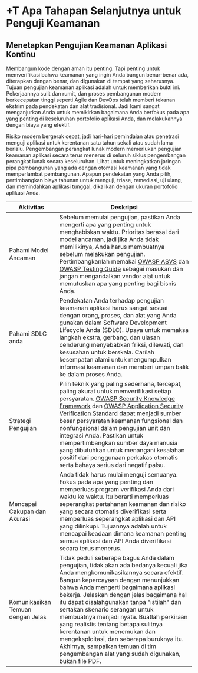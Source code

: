 # +T Apa Tahapan Selanjutnya untuk Penguji Keamanan

## Menetapkan Pengujian Keamanan Aplikasi Kontinu

Membangun kode dengan aman itu penting. Tapi penting untuk memverifikasi bahwa keamanan yang ingin Anda bangun benar-benar ada, diterapkan dengan benar, dan digunakan di tempat yang seharusnya. Tujuan pengujian keamanan aplikasi adalah untuk memberikan bukti ini. Pekerjaannya sulit dan rumit, dan proses pembangunan modern berkecepatan tinggi seperti Agile dan DevOps telah memberi tekanan ekstrim pada pendekatan dan alat tradisional. Jadi kami sangat menganjurkan Anda untuk memikirkan bagaimana Anda berfokus pada apa yang penting di keseluruhan portofolio aplikasi Anda, dan melakukannya dengan biaya yang efektif.

Risiko modern bergerak cepat, jadi hari-hari pemindaian atau penetrasi menguji aplikasi untuk kerentanan satu tahun sekali atau sudah lama berlalu. Pengembangan perangkat lunak modern memerlukan pengujian keamanan aplikasi secara terus menerus di seluruh siklus pengembangan perangkat lunak secara keseluruhan. Lihat untuk meningkatkan jaringan pipa pembangunan yang ada dengan otomasi keamanan yang tidak memperlambat pembangunan. Apapun pendekatan yang Anda pilih, pertimbangkan biaya tahunan untuk menguji, triase, remediasi, uji ulang, dan memindahkan aplikasi tunggal, dikalikan dengan ukuran portofolio aplikasi Anda.

| Aktivitas | Deskripsi |
| --- | --- |
| Pahami Model Ancaman | Sebelum memulai pengujian, pastikan Anda mengerti apa yang penting untuk menghabiskan waktu. Prioritas berasal dari model ancaman, jadi jika Anda tidak memilikinya, Anda harus membuatnya sebelum melakukan pengujian. Pertimbangkanlah memakai [OWASP ASVS](https://www.owasp.org/index.php/ASVS) dan [OWASP Testing Guide](https://www.owasp.org/index.php/OWASP_Testing_Project) sebagai masukan dan jangan mengandalkan vendor alat untuk memutuskan apa yang penting bagi bisnis Anda. |
| Pahami SDLC anda | Pendekatan Anda terhadap pengujian keamanan aplikasi harus sangat sesuai dengan orang, proses, dan alat yang Anda gunakan dalam Software Development Lifecycle Anda (SDLC). Upaya untuk memaksa langkah ekstra, gerbang, dan ulasan cenderung menyebabkan friksi, dilewati, dan kesusahan untuk berskala. Carilah kesempatan alami untuk mengumpulkan informasi keamanan dan memberi umpan balik ke dalam proses Anda. |
| Strategi Pengujian | Pilih teknik yang paling sederhana, tercepat, paling akurat untuk memverifikasi setiap persyaratan. [OWASP Security Knowledge Framework](https://www.owasp.org/index.php/OWASP_Security_Knowledge_Framework) dan [OWASP Application Security Verification Standard](https://www.owasp.org/index.php/ASVS) dapat menjadi sumber besar persyaratan keamanan fungsional dan nonfungsional dalam pengujian unit dan integrasi Anda. Pastikan untuk mempertimbangkan sumber daya manusia yang dibutuhkan untuk menangani kesalahan positif dari penggunaan perkakas otomatis serta bahaya serius dari negatif palsu.
| Mencapai Cakupan dan Akurasi | Anda tidak harus mulai menguji semuanya. Fokus pada apa yang penting dan memperluas program verifikasi Anda dari waktu ke waktu. Itu berarti memperluas seperangkat pertahanan keamanan dan risiko yang secara otomatis diverifikasi serta memperluas seperangkat aplikasi dan API yang dilinkupi. Tujuannya adalah untuk mencapai keadaan dimana keamanan penting semua aplikasi dan API Anda diverifikasi secara terus menerus. |
| Komunikasikan Temuan dengan Jelas | Tidak peduli seberapa bagus Anda dalam pengujian, tidak akan ada bedanya kecuali jika Anda mengkomunikasikannya secara efektif. Bangun kepercayaan dengan menunjukkan bahwa Anda mengerti bagaimana aplikasi bekerja. Jelaskan dengan jelas bagaimana hal itu dapat disalahgunakan tanpa "istilah" dan sertakan skenario serangan untuk membuatnya menjadi nyata. Buatlah perkiraan yang realistis tentang betapa sulitnya kerentanan untuk menemukan dan mengeksploitasi, dan seberapa buruknya itu. Akhirnya, sampaikan temuan di tim pengembangan alat yang sudah digunakan, bukan file PDF. |



